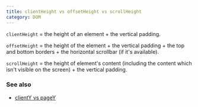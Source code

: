 ```yaml
---
title: clientHeight vs offsetHeight vs scrollHeight
category: DOM
---
```


`clientHeight` = the height of an element + the vertical padding.

`offsetHeight` = the height of the element + the vertical padding + the top and bottom borders + the horizontal scrollbar (if it's available).

`scrollHeight` = the height of element's content (including the content which isn't visible on the screen) + the vertical padding.

### See also

-   [clientY vs pageY](/client-y-vs-page-y)
